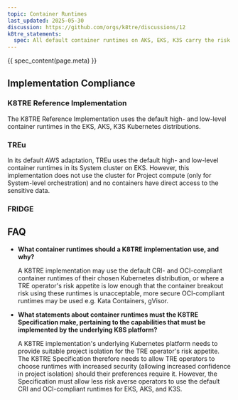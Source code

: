 ```yaml
---
topic: Container Runtimes
last_updated: 2025-05-30
discussion: https://github.com/orgs/k8tre/discussions/12
k8tre_statements:
  spec: All default container runtimes on AKS, EKS, K3S carry the risk of container breakout. For most TRE operators, this wouldn't be considered a significant risk. TRE operators who cannot tolerate the risk of container breakouts should consider using a more secure lower level runtime such as Kata Containers or gVisor.
---
```


{{ spec_content(page.meta) }}

## Implementation Compliance

### K8TRE Reference Implementation

The K8TRE Reference Implementation uses the default high- and low-level container runtimes in the EKS, AKS, K3S Kubernetes distributions.

### TREu

In its default AWS adaptation, TREu uses the default high- and low-level container runtimes in its System cluster on EKS. However, this implementation does not use the cluster for Project compute (only for System-level orchestration) and no containers have direct access to the sensitive data.

### FRIDGE

## FAQ

- **What container runtimes should a K8TRE implementation use, and why?**

   A K8TRE implementation may use the default CRI- and OCI-compliant container runtimes of their chosen Kubernetes distribution, or where a TRE operator's risk appetite is low enough that the container breakout risk using these runtimes is unacceptable, more secure OCI-compliant runtimes may be used e.g. Kata Containers, gVisor.

- **What statements about container runtimes must the K8TRE Specification make, pertaining to the capabilities that must be implemented by the underlying K8S platform?**

   A K8TRE implementation's underlying Kubernetes platform needs to provide suitable project isolation for the TRE operator's risk appetite. The K8TRE Specification therefore needs to allow TRE operators to choose runtimes with increased security (allowing increased confidence in project isolation) should their preferences require it. However, the Specification must allow less risk averse operators to use the default CRI and OCI-compliant runtimes for EKS, AKS, and K3S.
